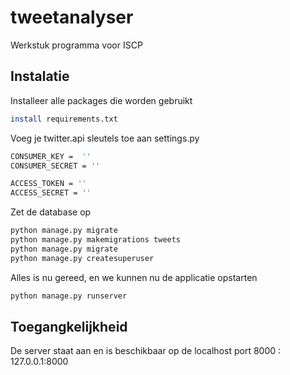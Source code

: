 # tweetanalyser
Werkstuk programma voor ISCP


## Instalatie
Installeer alle packages die worden gebruikt
```sh
install requirements.txt
```
Voeg je twitter.api sleutels toe aan settings.py

```sh
CONSUMER_KEY = 	''
CONSUMER_SECRET = ''

ACCESS_TOKEN = ''
ACCESS_SECRET = ''
```
Zet de database op
```sh
python manage.py migrate
python manage.py makemigrations tweets
python manage.py migrate
python manage.py createsuperuser
```
Alles is nu gereed, en we kunnen nu de applicatie opstarten
```sh
python manage.py runserver
```

## Toegangkelijkheid
De server staat aan en is beschikbaar op de localhost port 8000 :
127.0.0.1:8000
